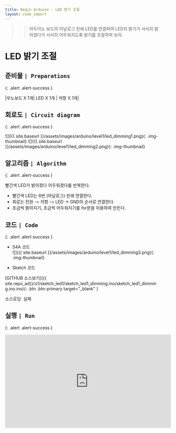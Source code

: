 ```yaml
---
title: Begin Arduino - LED 밝기 조절
layout: code_import
---
```


>> 아두이노 보드의 아날로그 핀에 LED를 연결하여 LED의 밝기가 서서히 밝아졌다가 서서히 어두워지도록 밝기를 조절하여 보자.

# LED 밝기 조절
## 준비물 `| Preparations`
{: .alert .alert-success }

|우노보드 X 1개| LED X 1개 | 저항 X 1개|


## 회로도 `| Circuit diagram`
{: .alert .alert-success }

![]({{ site.baseurl }}/assets/images/arduino/level1/led_dimming1.png){: .img-thumbnail} 
![]({{ site.baseurl }}/assets/images/arduino/level1/led_dimming2.png){: .img-thumbnail}  

## 알고리즘 `| Algorithm`
{: .alert .alert-success }

빨간색 LED가 밝아졌다 어두워졌다를 반복한다.    

+ 빨간색 LED는 6번 (아날로그) 핀에 연결한다.
+ 회로는 전원 -> 저항 -> LED -> GND의 순서로 연결한다.
+ 조금씩 밝아지기, 조금씩 어두워지기를 for문을 이용하여 만든다.


## 코드 `| Code`
{: .alert .alert-success }
   

+ S4A 코드   
![]({{ site.baseurl }}/assets/images/arduino/level1/led_dimming3.png){: .img-thumbnail}  


+ Sketch 코드    

[GITHUB 소스보기]({{ site.repo_ad}}/s1/sketch_led1/sketch_led1_dimming.ino/sketch_led1_dimming.ino.ino){: .btn .btn-primary target="_blank" }
<pre id="show1" class="show-json-from-git">소스로딩 실패</pre>
<script>showJsonFromGit('{{ site.repo_ad_raw }}/s1/sketch_led1/sketch_led1_dimming.ino/sketch_led1_dimming.ino.ino', 'show1', '350px');</script>


## 실행 `| Run`
{: .alert .alert-success }

<iframe width="544" height="306" src="https://serviceapi.nmv.naver.com/flash/convertIframeTag.nhn?vid=AC513032CD803FDCE214E6266BF15086C11A&outKey=V129c6a860460b7c67dce12d4408fa70512e43a1ccda85efaf50712d4408fa70512e4" frameborder="no" scrolling="no" title="NaverVideo" allow="autoplay; gyroscope; accelerometer; encrypted-media" allowfullscreen></iframe>


